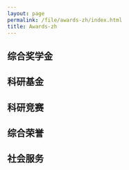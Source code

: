 ```yaml
---
layout: page
permalink: /file/awards-zh/index.html
title: Awards-zh
---
```


## 综合奖学金



## 科研基金



## 科研竞赛


## 综合荣誉



## 社会服务

